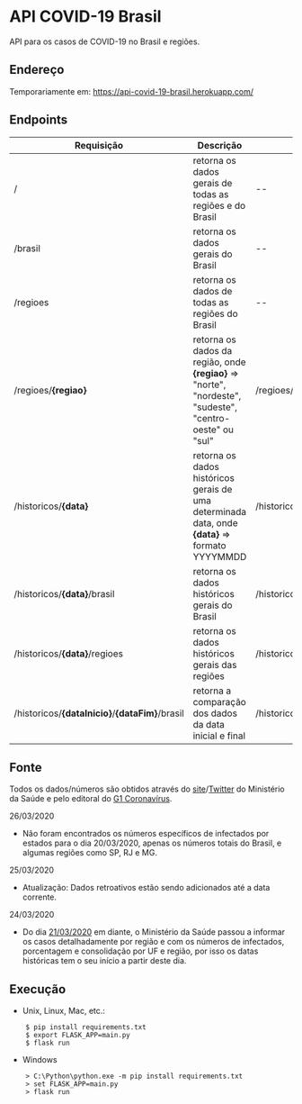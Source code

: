 # API COVID-19 Brasil
API para os casos de COVID-19 no Brasil e regiões.

## Endereço
Temporariamente em: https://api-covid-19-brasil.herokuapp.com/

## Endpoints
| Requisição | Descrição | Exemplo |
|--|--|--|
| / | retorna os dados gerais de todas as regiões e do Brasil | -- |
| /brasil | retorna os dados gerais do Brasil | -- |
| /regioes | retorna os dados de todas as regiões do Brasil | -- |
| /regioes/**{regiao}** | retorna os dados da região, onde **{regiao}** => "norte", "nordeste", "sudeste", "centro-oeste" ou "sul" | /regioes/nordeste
| /historicos/**{data}** | retorna os dados históricos gerais de uma determinada data, onde **{data}** => formato YYYYMMDD | /historicos/20200321 |
| /historicos/**{data}**/brasil | retorna os dados históricos gerais do Brasil | /historicos/20200321/brasil |
| /historicos/**{data}**/regioes | retorna os dados históricos gerais das regiões | /historicos/20200321/regioes |
| /historicos/**{dataInicio}**/**{dataFim}**/brasil | retorna a comparação dos dados da data inicial e final | /historicos/20200321/20200323/brasil |

## Fonte
Todos os dados/números são obtidos através do [site](https://saude.gov.br/)/[Twitter](https://twitter.com/minsaude) do Ministério da Saúde e pelo editoral do [G1 Coronavírus](https://g1.globo.com/bemestar/coronavirus).

26/03/2020
- Não foram encontrados os números específicos de infectados por estados para o dia 20/03/2020, apenas os números totais do Brasil, e algumas regiões como SP, RJ e MG.

25/03/2020
- Atualização: Dados retroativos estão sendo adicionados até a data corrente.

24/03/2020
- Do dia [21/03/2020](https://www.saude.gov.br/noticias/agencia-saude/46571-coronavirus-18-mortes-e-1-128-casos-confirmados) em diante, o Ministério da Saúde passou a informar os casos detalhadamente por região e com os números de infectados, porcentagem e consolidação por UF e região, por isso os datas históricas tem o seu início a partir deste dia.

## Execução
- Unix, Linux, Mac, etc.:
````
	$ pip install requirements.txt
	$ export FLASK_APP=main.py
	$ flask run
````
- Windows 
````
	> C:\Python\python.exe -m pip install requirements.txt
	> set FLASK_APP=main.py
	> flask run
````